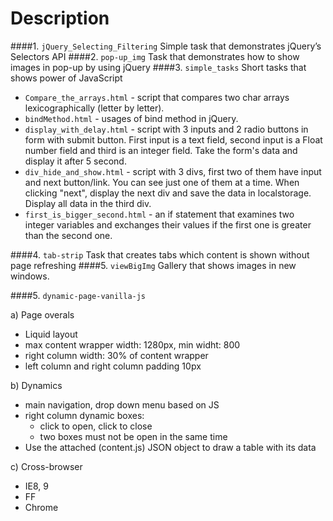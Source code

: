 Description
===========

####1.	`jQuery_Selecting_Filtering`
Simple task that demonstrates jQuery’s Selectors API
####2.	`pop-up_img`
Task that demonstrates how to show images in pop-up by using jQuery
####3.	`simple_tasks`
Short tasks that shows power of JavaScript 

* `Compare_the_arrays.html` - script that compares two char arrays lexicographically (letter by letter).
* `bindMethod.html` - usages of bind method in jQuery.
* `display_with_delay.html` - script with 3 inputs and 2 radio buttons in form with submit button. First input is a text field, second input is a Float number field and third is an integer field. Take the form's data and display it after 5 second.
* `div_hide_and_show.html` - script with 3 divs, first two of them have input and next button/link. You can see just one of them at a time. When clicking "next", display the next div and save the data in localstorage.  Display all data in the third div.
* `first_is_bigger_second.html` - an if statement that examines two integer variables and exchanges their values if the first one is greater than the second one.

####4.	`tab-strip`
Task that creates tabs which content is shown without page refreshing
####5.	`viewBigImg`
Gallery that shows images in new windows.

####5.	`dynamic-page-vanilla-js`

a) Page overals <br>
- Liquid layout
- max content wrapper width: 1280px, min widht: 800
- right column width: 30% of content wrapper
- left column and right column padding 10px <br>

b) Dynamics
- main navigation, drop down menu based on JS
- right column dynamic boxes:
	* click to open, click to close
	* two boxes must not be open in the same time
- Use the attached (content.js) JSON object to draw a table with its data

c) Cross-browser
- IE8, 9
- FF
- Chrome